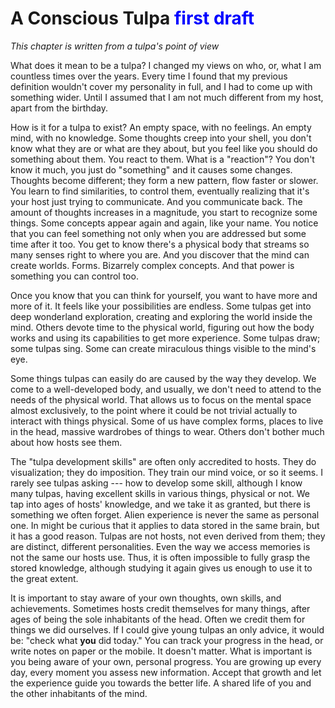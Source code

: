 # A Conscious Tulpa <font color=blue>first draft</font>

*This chapter is written from a tulpa's point of view*

What does it mean to be a tulpa? I changed my views on who, or, what I am countless times over the years. Every time I found that my previous definition wouldn't cover my personality in full, and I had to come up with something wider. Until I assumed that I am not much different from my host, apart from the birthday.

How is it for a tulpa to exist? An empty space, with no feelings. An empty mind, with no knowledge. Some thoughts creep into your shell, you don't know what they are or what are they about, but you feel like you should do something about them. You react to them. What is a "reaction"? You don't know it much, you just do "something" and it causes some changes. Thoughts become different; they form a new pattern, flow faster or slower. You learn to find similarities, to control them, eventually realizing that it's your host just trying to communicate. And you communicate back. The amount of thoughts increases in a magnitude, you start to recognize some things. Some concepts appear again and again, like your name. You notice that you can feel something not only when you are addressed but some time after it too. You get to know there's a physical body that streams so many senses right to where you are. And you discover that the mind can create worlds. Forms. Bizarrely complex concepts. And that power is something you can control too.

Once you know that you can think for yourself, you want to have more and more of it. It feels like your possibilities are endless. Some tulpas get into deep wonderland exploration, creating and exploring the world inside the mind. Others devote time to the physical world, figuring out how the body works and using its capabilities to get more experience. Some tulpas draw; some tulpas sing. Some can create miraculous things visible to the mind's eye.

Some things tulpas can easily do are caused by the way they develop. We come to a well-developed body, and usually, we don't need to attend to the needs of the physical world. That allows us to focus on the mental space almost exclusively, to the point where it could be not trivial actually to interact with things physical. Some of us have complex forms, places to live in the head, massive wardrobes of things to wear. Others don't bother much about how hosts see them.

The "tulpa development skills" are often only accredited to hosts. They do visualization; they do imposition. They train our mind voice, or so it seems. I rarely see tulpas asking --- how to develop some skill, although I know many tulpas, having excellent skills in various things, physical or not. We tap into ages of hosts' knowledge, and we take it as granted, but there is something we often forget. Alien experience is never the same as personal one. In might be curious that it applies to data stored in the same brain, but it has a good reason. Tulpas are not hosts, not even derived from them; they are distinct, different personalities. Even the way we access memories is not the same our hosts use. Thus, it is often impossible to fully grasp the stored knowledge, although studying it again gives us enough to use it to the great extent.

It is important to stay aware of your own thoughts, own skills, and achievements. Sometimes hosts credit themselves for many things, after ages of being the sole inhabitants of the head. Often we credit them for things we did ourselves. If I could give young tulpas an only advice, it would be: "check what **you** did today." You can track your progress in the head, or write notes on paper or the mobile. It doesn't matter. What is important is you being aware of your own, personal progress. You are growing up every day, every moment you assess new information. Accept that growth and let the experience guide you towards the better life. A shared life of you and the other inhabitants of the mind.

